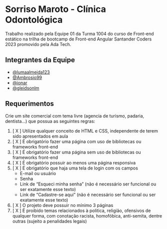 # Sorriso Maroto - Clínica Odontológica

Trabalho realizado pela Equipe 01 da Turma 1004 do curso de Front-end estático na trilha de bootcamp de Front-end Angular Santander Coders 2023 promovido pela Ada Tech.

## Integrantes da Equipe
- [@lumaalmeida123](https://github.com/lumaalmeida123)
- [@Ambrosio99](https://github.com/Ambrosio99)
- [@ionar](https://github.com/ionar)
- [@gleidsonlm](https://github.com/ionar)

## Requerimentos
Crie um site comercial com tema livre (agencia de turismo, padaria, dentista...) que possua as seguintes 
regras:
1. [ X ] Utilize qualquer conceito de HTML e CSS, independente de terem sido apresentados em aula
2. [ X ] É obrigatório fazer uma página com uso de bibliotecas ou frameworks front-end
3. [ X ] É obrigatório fazer uma página sem uso de bibliotecas ou frameworks front-end
4. [ X ] É obrigatório possuir ao menos uma página responsiva
5. [ X ] É obrigatório que haja uma tela de login com os campos
    * E-mail ou usuário
    * Senha
    * Link de “Esqueci minha senha” (não é necessário ser funcional ou ser exatamente esse texto)
    * Link de “Cadastre-se aqui” (não é necessário ser funcional ou ser exatamente esse texto)
7. [ X ] O projeto deve possuir no mínimo 3 páginas
8. [ X ] É proibido temas relacionados à politica, religião, ofensivos de qualquer forma, com conotação 
racista, homofóbica, anti-semita, dentre outras (sujeito a penalidades legais)
